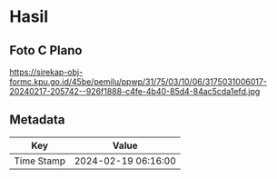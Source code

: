 # Hasil

## Foto C Plano

https://sirekap-obj-formc.kpu.go.id/45be/pemilu/ppwp/31/75/03/10/06/3175031006017-20240217-205742--926f1888-c4fe-4b40-85d4-84ac5cda1efd.jpg


## Metadata

| Key        | Value               |
| ---------- | ------------------- |
| Time Stamp | 2024-02-19 06:16:00 |



